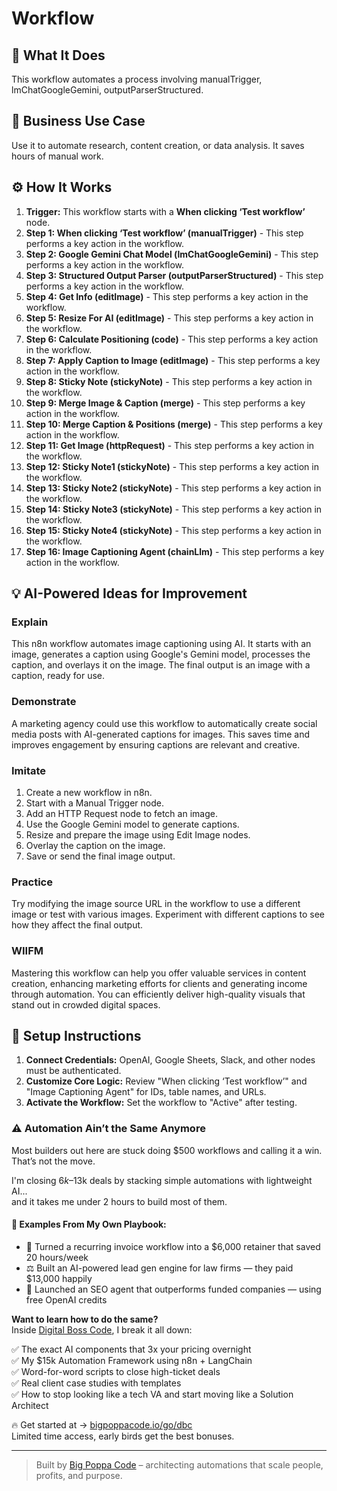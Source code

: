 # Workflow

## 🚀 What It Does
This workflow automates a process involving manualTrigger, lmChatGoogleGemini, outputParserStructured.

## 💼 Business Use Case
Use it to automate research, content creation, or data analysis. It saves hours of manual work.

## ⚙️ How It Works
1.  **Trigger:** This workflow starts with a **When clicking ‘Test workflow’** node.
2. **Step 1: When clicking ‘Test workflow’ (manualTrigger)** - This step performs a key action in the workflow.
3. **Step 2: Google Gemini Chat Model (lmChatGoogleGemini)** - This step performs a key action in the workflow.
4. **Step 3: Structured Output Parser (outputParserStructured)** - This step performs a key action in the workflow.
5. **Step 4: Get Info (editImage)** - This step performs a key action in the workflow.
6. **Step 5: Resize For AI (editImage)** - This step performs a key action in the workflow.
7. **Step 6: Calculate Positioning (code)** - This step performs a key action in the workflow.
8. **Step 7: Apply Caption to Image (editImage)** - This step performs a key action in the workflow.
9. **Step 8: Sticky Note (stickyNote)** - This step performs a key action in the workflow.
10. **Step 9: Merge Image & Caption (merge)** - This step performs a key action in the workflow.
11. **Step 10: Merge Caption & Positions (merge)** - This step performs a key action in the workflow.
12. **Step 11: Get Image (httpRequest)** - This step performs a key action in the workflow.
13. **Step 12: Sticky Note1 (stickyNote)** - This step performs a key action in the workflow.
14. **Step 13: Sticky Note2 (stickyNote)** - This step performs a key action in the workflow.
15. **Step 14: Sticky Note3 (stickyNote)** - This step performs a key action in the workflow.
16. **Step 15: Sticky Note4 (stickyNote)** - This step performs a key action in the workflow.
17. **Step 16: Image Captioning Agent (chainLlm)** - This step performs a key action in the workflow.

## 💡 AI-Powered Ideas for Improvement
### Explain
This n8n workflow automates image captioning using AI. It starts with an image, generates a caption using Google's Gemini model, processes the caption, and overlays it on the image. The final output is an image with a caption, ready for use.

### Demonstrate
A marketing agency could use this workflow to automatically create social media posts with AI-generated captions for images. This saves time and improves engagement by ensuring captions are relevant and creative.

### Imitate
1. Create a new workflow in n8n.
2. Start with a Manual Trigger node.
3. Add an HTTP Request node to fetch an image.
4. Use the Google Gemini model to generate captions.
5. Resize and prepare the image using Edit Image nodes.
6. Overlay the caption on the image.
7. Save or send the final image output.

### Practice
Try modifying the image source URL in the workflow to use a different image or test with various images. Experiment with different captions to see how they affect the final output.

### WIIFM
Mastering this workflow can help you offer valuable services in content creation, enhancing marketing efforts for clients and generating income through automation. You can efficiently deliver high-quality visuals that stand out in crowded digital spaces.

## 🔧 Setup Instructions
1. **Connect Credentials:** OpenAI, Google Sheets, Slack, and other nodes must be authenticated.
2. **Customize Core Logic:** Review "When clicking ‘Test workflow’" and "Image Captioning Agent" for IDs, table names, and URLs.
3. **Activate the Workflow:** Set the workflow to "Active" after testing.

### ⚠️ Automation Ain’t the Same Anymore

Most builders out here are stuck doing $500 workflows and calling it a win.  
That’s not the move.  

I'm closing $6k–$13k deals by stacking simple automations with lightweight AI...  
and it takes me under 2 hours to build most of them.

#### 🧠 Examples From My Own Playbook:
- 🔁 Turned a recurring invoice workflow into a $6,000 retainer that saved 20 hours/week  
- ⚖️ Built an AI-powered lead gen engine for law firms — they paid $13,000 happily  
- 🚀 Launched an SEO agent that outperforms funded companies — using free OpenAI credits  

**Want to learn how to do the same?**  
Inside [Digital Boss Code](https://bigpoppacode.io/go/dbc), I break it all down:

✅ The exact AI components that 3x your pricing overnight  
✅ My $15k Automation Framework using n8n + LangChain  
✅ Word-for-word scripts to close high-ticket deals  
✅ Real client case studies with templates  
✅ How to stop looking like a tech VA and start moving like a Solution Architect  

🔥 Get started at → [bigpoppacode.io/go/dbc](https://bigpoppacode.io/go/dbc)  
Limited time access, early birds get the best bonuses.

---
> Built by [Big Poppa Code](https://bigpoppacode.io) – architecting automations that scale people, profits, and purpose.
